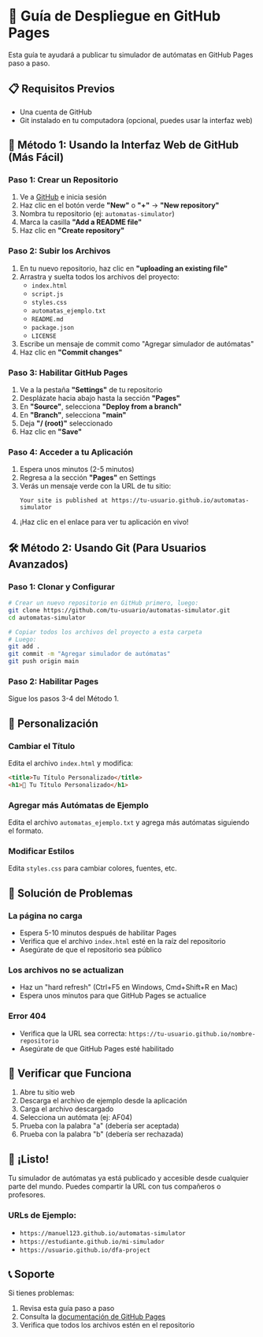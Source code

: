 # 🚀 Guía de Despliegue en GitHub Pages

Esta guía te ayudará a publicar tu simulador de autómatas en GitHub Pages paso a paso.

## 📋 Requisitos Previos

- Una cuenta de GitHub
- Git instalado en tu computadora (opcional, puedes usar la interfaz web)

## 🎯 Método 1: Usando la Interfaz Web de GitHub (Más Fácil)

### Paso 1: Crear un Repositorio

1. Ve a [GitHub](https://github.com) e inicia sesión
2. Haz clic en el botón verde **"New"** o **"+"** → **"New repository"**
3. Nombra tu repositorio (ej: `automatas-simulator`)
4. Marca la casilla **"Add a README file"**
5. Haz clic en **"Create repository"**

### Paso 2: Subir los Archivos

1. En tu nuevo repositorio, haz clic en **"uploading an existing file"**
2. Arrastra y suelta todos los archivos del proyecto:
   - `index.html`
   - `script.js`
   - `styles.css`
   - `automatas_ejemplo.txt`
   - `README.md`
   - `package.json`
   - `LICENSE`
3. Escribe un mensaje de commit como "Agregar simulador de autómatas"
4. Haz clic en **"Commit changes"**

### Paso 3: Habilitar GitHub Pages

1. Ve a la pestaña **"Settings"** de tu repositorio
2. Desplázate hacia abajo hasta la sección **"Pages"**
3. En **"Source"**, selecciona **"Deploy from a branch"**
4. En **"Branch"**, selecciona **"main"**
5. Deja **"/ (root)"** seleccionado
6. Haz clic en **"Save"**

### Paso 4: Acceder a tu Aplicación

1. Espera unos minutos (2-5 minutos)
2. Regresa a la sección **"Pages"** en Settings
3. Verás un mensaje verde con la URL de tu sitio:
   ```
   Your site is published at https://tu-usuario.github.io/automatas-simulator
   ```
4. ¡Haz clic en el enlace para ver tu aplicación en vivo!

## 🛠️ Método 2: Usando Git (Para Usuarios Avanzados)

### Paso 1: Clonar y Configurar

```bash
# Crear un nuevo repositorio en GitHub primero, luego:
git clone https://github.com/tu-usuario/automatas-simulator.git
cd automatas-simulator

# Copiar todos los archivos del proyecto a esta carpeta
# Luego:
git add .
git commit -m "Agregar simulador de autómatas"
git push origin main
```

### Paso 2: Habilitar Pages

Sigue los pasos 3-4 del Método 1.

## 🔧 Personalización

### Cambiar el Título

Edita el archivo `index.html` y modifica:
```html
<title>Tu Título Personalizado</title>
<h1>🤖 Tu Título Personalizado</h1>
```

### Agregar más Autómatas de Ejemplo

Edita el archivo `automatas_ejemplo.txt` y agrega más autómatas siguiendo el formato.

### Modificar Estilos

Edita `styles.css` para cambiar colores, fuentes, etc.

## 🐛 Solución de Problemas

### La página no carga
- Espera 5-10 minutos después de habilitar Pages
- Verifica que el archivo `index.html` esté en la raíz del repositorio
- Asegúrate de que el repositorio sea público

### Los archivos no se actualizan
- Haz un "hard refresh" (Ctrl+F5 en Windows, Cmd+Shift+R en Mac)
- Espera unos minutos para que GitHub Pages se actualice

### Error 404
- Verifica que la URL sea correcta: `https://tu-usuario.github.io/nombre-repositorio`
- Asegúrate de que GitHub Pages esté habilitado

## 📱 Verificar que Funciona

1. Abre tu sitio web
2. Descarga el archivo de ejemplo desde la aplicación
3. Carga el archivo descargado
4. Selecciona un autómata (ej: AF04)
5. Prueba con la palabra "a" (debería ser aceptada)
6. Prueba con la palabra "b" (debería ser rechazada)

## 🎉 ¡Listo!

Tu simulador de autómatas ya está publicado y accesible desde cualquier parte del mundo. Puedes compartir la URL con tus compañeros o profesores.

### URLs de Ejemplo:
- `https://manuel123.github.io/automatas-simulator`
- `https://estudiante.github.io/mi-simulador`
- `https://usuario.github.io/dfa-project`

## 📞 Soporte

Si tienes problemas:
1. Revisa esta guía paso a paso
2. Consulta la [documentación de GitHub Pages](https://docs.github.com/en/pages)
3. Verifica que todos los archivos estén en el repositorio
